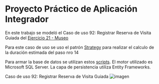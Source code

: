 # Proyecto Práctico de Aplicación Integrador

En este trabajo se modeló el Caso de uso 92: Registrar Reserva de Visita Guiada del [Ejercicio 21 - Museo](https://github.com/Caeta-ok/Resumenes/tree/master/Ingenier%C3%ADa%20de%20Software/Ejercicios/Ejercicio%2021%20-%20Museo)

Para este caso de uso se uso el patrón [Strategy](https://github.com/Caeta-ok/Resumenes/tree/master/Ingenier%C3%ADa%20de%20Software/Ejercicios/Ejercicio%2021%20-%20Museo/Workflow%20de%20Dise%C3%B1o/Patr%C3%B3n%20Strategy) para realizar el calculo de la duración estimada del paso nro 14

Para armar la base de datos se utilizan estos [scripts](https://github.com/Caeta-ok/PPAI-DSI/tree/main/PPAI/PPAI%20DSI/Scripts). El motor utilizado es Microsoft SQL Server. La capa de persistencia utiliza Entity Frameworks.

Caso de uso 92: Registrar Reserva de Visita Guiada
![imagen](https://user-images.githubusercontent.com/63880187/136282813-10c7fb91-87ed-4b29-83b8-383f016275a3.png)


